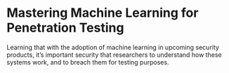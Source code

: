 # Mastering Machine Learning for Penetration Testing

Learning that with the adoption of machine learning in upcoming security products, it’s important security that researchers to understand how these systems work, and to breach them for testing purposes.
